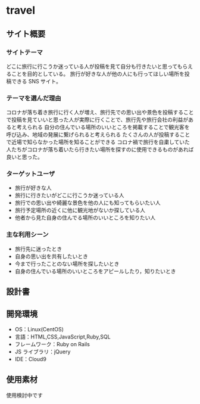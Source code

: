 # travel

## サイト概要

### サイトテーマ

どこに旅行に行こうか迷っている人が投稿を見て自分も行きたいと思ってもらえることを目的としている。
旅行が好きな人が他の人にも行ってほしい場所を投稿できる SNS サイト。

### テーマを選んだ理由

コロナが落ち着き旅行に行く人が増え、旅行先での思い出や景色を投稿することで投稿を見ていいと思った人が実際に行くことで、旅行先や旅行会社の利益があると考えられる
自分の住んでいる場所のいいところを掲載することで観光客を呼び込み、地域の発展に繋げられると考えられる
たくさんの人が投稿することで近場で知らなかった場所を知ることができる
コロナ禍で旅行を自粛していた人たちがコロナが落ち着いたら行きたい場所を探すのに使用できるものがあれば良いと思った。


### ターゲットユーザ

- 旅行が好きな人
- 旅行に行きたいがどこに行こうか迷っている人
- 旅行での思い出や綺麗な景色を他の人にも知ってもらいたい人
- 旅行予定場所の近くに他に観光地がないか探している人
- 他者から見た自身の住んでる場所のいいところを知りたい人

### 主な利用シーン

- 旅行先に迷ったとき
- 自身の思い出を共有したいとき
- 今まで行ったことのない場所を探したいとき
- 自身の住んでいる場所のいいところをアピールしたり，知りたいとき

## 設計書


## 開発環境

- OS：Linux(CentOS)
- 言語：HTML,CSS,JavaScript,Ruby,SQL
- フレームワーク：Ruby on Rails
- JS ライブラリ：jQuery
- IDE：Cloud9

## 使用素材

使用検討中です